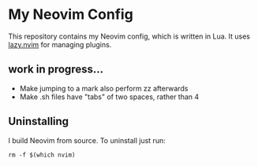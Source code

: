 # My Neovim Config
This repository contains my Neovim config, which is written in Lua. It uses [lazy.nvim](https://github.com/folke/lazy.nvim) for managing plugins.

## work in progress...

- Make jumping to a mark also perform zz afterwards
- Make .sh files have "tabs" of two spaces, rather than 4 

## Uninstalling

I build Neovim from source. To uninstall just run:

```
rm -f $(which nvim)
```
